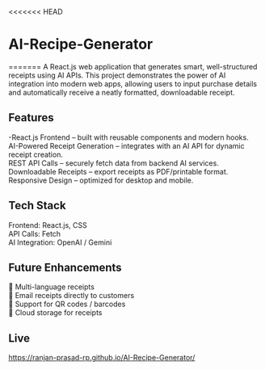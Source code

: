 <<<<<<< HEAD
# AI-Recipe-Generator
=======
A React.js web application that generates smart, well-structured receipts using AI APIs.
This project demonstrates the power of AI integration into modern web apps, allowing users to input purchase details and automatically receive a neatly formatted, downloadable receipt.

## Features
-React.js Frontend – built with reusable components and modern hooks.  
AI-Powered Receipt Generation – integrates with an AI API for dynamic receipt creation.  
REST API Calls – securely fetch data from backend AI services.  
Downloadable Receipts – export receipts as PDF/printable format.  
Responsive Design – optimized for desktop and mobile.  

## Tech Stack
Frontend: React.js, CSS  
API Calls: Fetch  
AI Integration: OpenAI /  Gemini  

## Future Enhancements

🔹 Multi-language receipts  
🔹 Email receipts directly to customers  
🔹 Support for QR codes / barcodes  
🔹 Cloud storage for receipts  
## Live  
https://ranjan-prasad-rp.github.io/AI-Recipe-Generator/
